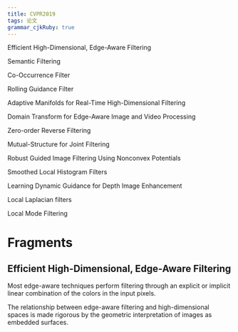 ```yaml
---
title: CVPR2019
tags: 论文
grammar_cjkRuby: true
---
```


Efficient High-Dimensional, Edge-Aware Filtering

Semantic Filtering

Co-Occurrence Filter

Rolling Guidance Filter

Adaptive Manifolds for Real-Time High-Dimensional Filtering

Domain Transform for Edge-Aware Image and Video Processing

Zero-order Reverse Filtering

Mutual-Structure for Joint Filtering

Robust Guided Image Filtering Using Nonconvex Potentials

Smoothed Local Histogram Filters

Learning Dynamic Guidance for Depth Image Enhancement

Local Laplacian filters

Local Mode Filtering

# Fragments

## Efficient High-Dimensional, Edge-Aware Filtering

Most edge-aware techniques perform filtering through an explicit or implicit linear combination of the colors in the input pixels.  

The relationship between edge-aware filtering and high-dimensional spaces is made rigorous by the geometric interpretation of images as embedded surfaces.